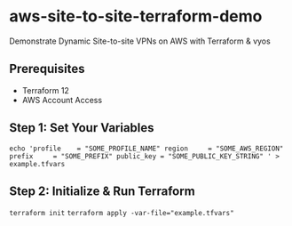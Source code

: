 # aws-site-to-site-terraform-demo
Demonstrate Dynamic Site-to-site VPNs on AWS with Terraform &amp; vyos
## Prerequisites
- Terraform 12
- AWS Account Access

## Step 1: Set Your Variables
`echo 'profile    = "SOME_PROFILE_NAME"
region     = "SOME_AWS_REGION"
prefix     = "SOME_PREFIX"
public_key = "SOME_PUBLIC_KEY_STRING"
' > example.tfvars`

## Step 2: Initialize & Run Terraform
`terraform init`
`terraform apply -var-file="example.tfvars"`
